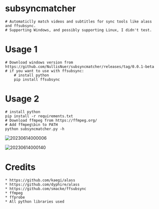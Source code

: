 # subsyncmatcher
    # Automaticlly match videos and subtitles for sync tools like alass and ffsubsync.
    # Supporting Windows, and possibly supporting Linux, I didn't test.
  # Usage 1
    # Download windows version from https://github.com/NullisNuer/subsyncmatcher/releases/tag/0.0.1-beta
    # if you want to use with ffsubsync:
        # install python
        pip install ffsubsync
  # Usage 2
    # install python
    pip install -r requirements.txt
    # Download ffmpeg from https://ffmpeg.org/
    # Add ffmpeg\bin to PATH
    python subsyncmatcher.py -h


![20230614000006](https://github.com/NullisNuer/subsyncmatcher/assets/135815308/58f2b517-11ca-49d7-9729-e9710144c619)

![20230614000140](https://github.com/NullisNuer/subsyncmatcher/assets/135815308/548a718b-493a-4b56-850d-d88d76d68a74)
  
  # Credits
    * https://github.com/kaegi/alass
    * https://github.com/dyphire/alass
    * https://github.com/smacke/ffsubsync
    * ffmpeg
    * ffprobe
    * All python libraries used

